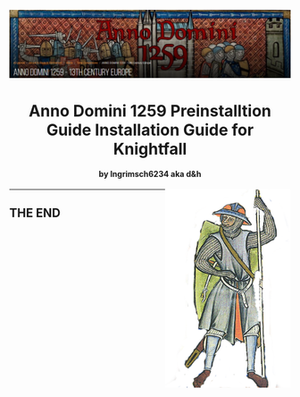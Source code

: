 ![](https://github.com/Knightfall-dh/AD1259BL1.1.5/blob/main/png/1259.png?raw=true)
# <h1 align="center" id="heading">Anno Domini 1259 Preinstalltion Guide Installation Guide for Knightfall </h1>
#### <h4 align="center" id="heading"> by Ingrimsch6234 aka d&h</h4>  


 
<img align="right" width="225" height="355" src="https://github.com/Knightfall-dh/Knightfall1.1.3/blob/main/images/spearguy.png?raw=true"> 






***************************************************************************************************   


## THE END
